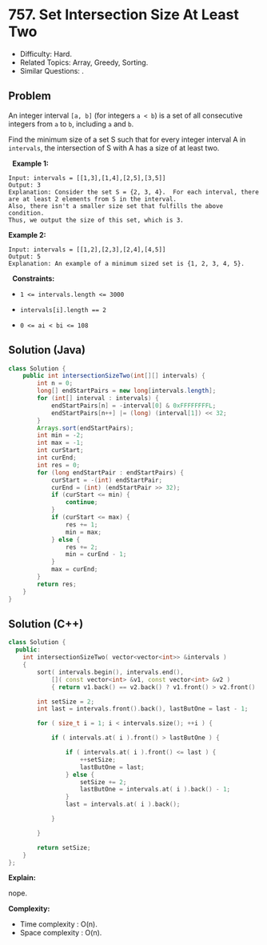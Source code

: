 # 757. Set Intersection Size At Least Two

- Difficulty: Hard.
- Related Topics: Array, Greedy, Sorting.
- Similar Questions: .

## Problem

An integer interval ```[a, b]``` (for integers ```a < b```) is a set of all consecutive integers from ```a``` to ```b```, including ```a``` and ```b```.

Find the minimum size of a set S such that for every integer interval A in ```intervals```, the intersection of S with A has a size of at least two.

 
**Example 1:**

```
Input: intervals = [[1,3],[1,4],[2,5],[3,5]]
Output: 3
Explanation: Consider the set S = {2, 3, 4}.  For each interval, there are at least 2 elements from S in the interval.
Also, there isn't a smaller size set that fulfills the above condition.
Thus, we output the size of this set, which is 3.
```

**Example 2:**

```
Input: intervals = [[1,2],[2,3],[2,4],[4,5]]
Output: 5
Explanation: An example of a minimum sized set is {1, 2, 3, 4, 5}.
```

 
**Constraints:**


	
- ```1 <= intervals.length <= 3000```
	
- ```intervals[i].length == 2```
	
- ```0 <= ai < bi <= 108```


## Solution (Java)
```java
class Solution {
    public int intersectionSizeTwo(int[][] intervals) {
        int n = 0;
        long[] endStartPairs = new long[intervals.length];
        for (int[] interval : intervals) {
            endStartPairs[n] = -interval[0] & 0xFFFFFFFFL;
            endStartPairs[n++] |= (long) (interval[1]) << 32;
        }
        Arrays.sort(endStartPairs);
        int min = -2;
        int max = -1;
        int curStart;
        int curEnd;
        int res = 0;
        for (long endStartPair : endStartPairs) {
            curStart = -(int) endStartPair;
            curEnd = (int) (endStartPair >> 32);
            if (curStart <= min) {
                continue;
            }
            if (curStart <= max) {
                res += 1;
                min = max;
            } else {
                res += 2;
                min = curEnd - 1;
            }
            max = curEnd;
        }
        return res;
    }
}
```

## Solution (C++)

```cpp
class Solution {
  public:
    int intersectionSizeTwo( vector<vector<int>> &intervals )
    {
        sort( intervals.begin(), intervals.end(), 
            []( const vector<int> &v1, const vector<int> &v2 ) 
            { return v1.back() == v2.back() ? v1.front() > v2.front() : v1.back() < v2.back(); } );

        int setSize = 2;
        int last = intervals.front().back(), lastButOne = last - 1;

        for ( size_t i = 1; i < intervals.size(); ++i ) {

            if ( intervals.at( i ).front() > lastButOne ) {

                if ( intervals.at( i ).front() <= last ) {
                    ++setSize;
                    lastButOne = last;
                } else {
                    setSize += 2;
                    lastButOne = intervals.at( i ).back() - 1;
                }
                last = intervals.at( i ).back();

            }

        }

        return setSize;
    }
};
```

**Explain:**

nope.

**Complexity:**

* Time complexity : O(n).
* Space complexity : O(n).
